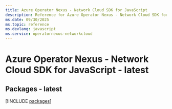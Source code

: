 ```yaml
---
title: Azure Operator Nexus - Network Cloud SDK for JavaScript
description: Reference for Azure Operator Nexus - Network Cloud SDK for JavaScript
ms.date: 09/30/2025
ms.topic: reference
ms.devlang: javascript
ms.service: operatornexus-networkcloud
---
```

# Azure Operator Nexus - Network Cloud SDK for JavaScript - latest
## Packages - latest
[!INCLUDE [packages](operator-nexus---network-cloud-index.md)]